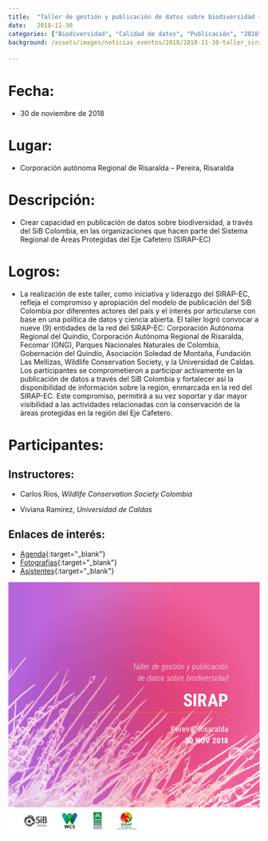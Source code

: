 ```yaml
---
title:  "Taller de gestión y publicación de datos sobre biodiversidad – Sistema Regional de Áreas Protegidas del Eje Cafetero"
date:   2018-11-30
categories: ["Biodiversidad", "Calidad de datos", "Publicación", "2018", "SIRAP", "Talleres"]
background: /assets/images/noticias_eventos/2018/2018-11-30-taller_sirap.jpg

---
```


# Fecha:
- 30 de noviembre de 2018

# Lugar:

- Corporación autónoma Regional de Risaralda – Pereira, Risaralda

# Descripción:

- Crear capacidad en publicación de datos sobre biodiversidad, a través del SiB Colombia, en las organizaciones que hacen parte del Sistema Regional de Áreas Protegidas del Eje Cafetero (SIRAP-EC)
 
# Logros:

* La realización de este taller, como iniciativa y liderazgo del SIRAP-EC, refleja el compromiso y apropiación del modelo de publicación del SiB Colombia por diferentes actores del país y el interés por articularse con base en una política de datos y ciencia abierta. El taller logró convocar a nueve (9) entidades de la red del SIRAP-EC: Corporación Autónoma Regional del Quindío, Corporación Autónoma Regional de Risaralda, Fecomar (ONG), Parques Nacionales Naturales de Colombia, Gobernación del Quindío, Asociación Soledad de Montaña,  Fundación Las Mellizas, Wildlife Conservation Society, y la Universidad de Caldas. Los participantes se comprometieron a participar activamente en la publicación de datos a través del SiB Colombia y fortalecer así la disponibilidad de información sobre la región, enmarcada en la red del SIRAP-EC. Este compromiso, permitirá a su vez soportar y dar mayor visibilidad a las actividades relacionadas con la conservación de la áreas protegidas en la región del Eje Cafetero.

 

# Participantes:

## Instructores:

* Carlos Ríos, *Wildlife Conservation Society Colombia*

* Viviana Ramírez, *Universidad de Caldas*

## Enlaces de interés:

* [Agenda](https://drive.google.com/file/u/1/d/1rrQ5oLkZRIwZGsiNzo7LrJGFmasl188d/view?usp=drive_open){:target="_blank"}
* [Fotografías](https://drive.google.com/drive/u/0/folders/1v1P2UOr4cBk_IAuCrbGjfordrNsbMeAk){:target="_blank"}
* [Asistentes](https://drive.google.com/file/d/1ctTrYTrFWWUi6oJUiJ1kV_ziZ4YUxhFD/view){:target="_blank"}

<img src="/assets/images/noticias_eventos/2018/2018-11-30-taller_sirap.jpg" width=770>

